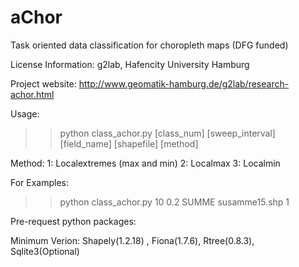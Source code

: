 # aChor
Task oriented data classification for choropleth maps (DFG funded)

License Information: g2lab, Hafencity University Hamburg

Project website: http://www.geomatik-hamburg.de/g2lab/research-achor.html

Usage:
>> python class_achor.py [class_num] [sweep_interval] [field_name] [shapefile] [method]

Method:
1: Localextremes (max and min)
2: Localmax
3: Localmin

For Examples:
>> python class_achor.py 10 0.2 SUMME susamme15.shp 1

Pre-request python packages:

Minimum Verion: Shapely(1.2.18) , Fiona(1.7.6), Rtree(0.8.3), Sqlite3(Optional)
